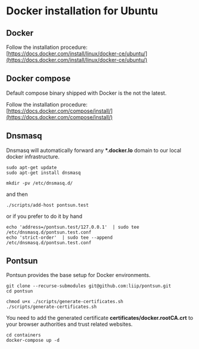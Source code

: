 # Docker installation for Ubuntu 

## Docker

Follow the installation procedure: [https://docs.docker.com/install/linux/docker-ce/ubuntu/](https://docs.docker.com/install/linux/docker-ce/ubuntu/)

## Docker compose

Default compose binary shipped with Docker is the not the latest.

Follow the installation procedure: [https://docs.docker.com/compose/install/](https://docs.docker.com/compose/install/)

## Dnsmasq

Dnsmasq will automatically forward any **\*.docker.lo** domain to our local docker infrastructure.

```
sudo apt-get update
sudo apt-get install dnsmasq
```
  
```
mkdir -pv /etc/dnsmasq.d/
```
and then 
```
./scripts/add-host pontsun.test
```

or if you prefer to do it by hand
```
echo 'address=/pontsun.test/127.0.0.1'  | sudo tee /etc/dnsmasq.d/pontsun.test.conf
echo 'strict-order'  | sudo tee --append /etc/dnsmasq.d/pontsun.test.conf
```

## Pontsun

Pontsun provides the base setup for Docker environments.  

```
git clone --recurse-submodules git@github.com:liip/pontsun.git
cd pontsun
```

```
chmod u+x ./scripts/generate-certificates.sh
./scripts/generate-certificates.sh
```
You need to add the generated certificate **certificates/docker.rootCA.crt** to your browser authorities and trust related websites.

```
cd containers
docker-compose up -d
```
